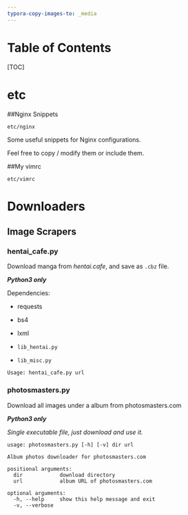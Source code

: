```yaml
---
typora-copy-images-to: _media
---
```


# Table of Contents
[TOC]

# etc

##Nginx Snippets

`etc/nginx`

Some useful snippets for Nginx configurations.

Feel free to copy / modify them or include them.

##My vimrc

`etc/vimrc`

# Downloaders

## Image Scrapers

### hentai_cafe.py

Download manga from *hentai.cafe*, and save as `.cbz` file.

***Python3 only***

Dependencies:

- requests
- bs4
- lxml


- `lib_hentai.py`
- `lib_misc.py`

```
Usage: hentai_cafe.py url
```

### photosmasters.py

Download all images under a album from photosmasters.com

***Python3 only***

*Single executable file, just download and use it.*

```
usage: photosmasters.py [-h] [-v] dir url

Album photos downloader for photosmasters.com

positional arguments:
  dir            download directory
  url            album URL of photosmasters.com

optional arguments:
  -h, --help     show this help message and exit
  -v, --verbose
```

